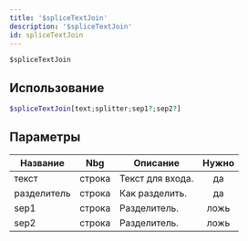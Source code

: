 ```yaml
---
title: '$spliceTextJoin'
description: '$spliceTextJoin'
id: spliceTextJoin
---
```


`$spliceTextJoin`

## Использование

```php
$spliceTextJoin[text;splitter;sep1?;sep2?]
```

## Параметры

| Название    | Nbg    | Описание         | Нужно |
| ----------- | ------ | ---------------- |:-----:|
| текст       | строка | Текст для входа. |  да   |
| разделитель | строка | Как разделить.   |  да   |
| sep1        | строка | Разделитель.     | ложь  |
| sep2        | строка | Разделитель.     | ложь  |
